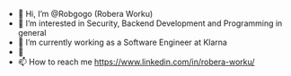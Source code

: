 - 👋 Hi, I’m @Robgogo (Robera Worku)
- 👀 I’m interested in Security, Backend Development and Programming in general
- 🌱 I’m currently working as a Software Engineer at Klarna
- 💞️
- 📫 How to reach me https://www.linkedin.com/in/robera-worku/

<!---
Robgogo/Robgogo is a ✨ special ✨ repository because its `README.md` (this file) appears on your GitHub profile.
You can click the Preview link to take a look at your changes.
--->
